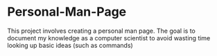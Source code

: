 # Personal-Man-Page
This project involves creating a personal man page. The goal is to document my knowledge as a computer scientist to avoid wasting time looking up basic ideas (such as commands)
